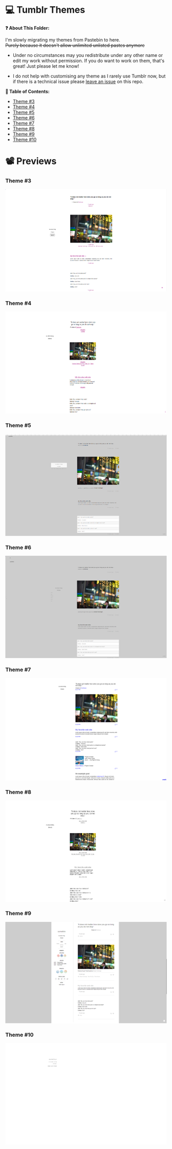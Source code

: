 # 💻 Tumblr Themes

**❓ About This Folder:**

I'm slowly migrating my themes from Pastebin to here.
<br> ~~Purely because it doesn't allow unlimited unlisted pastes anymore~~

* Under no circumstances may you redistribute under any other name or edit my work without permission. If you do want to work on them, that's great! Just please let me know!

* I do not help with customising any theme as I rarely use Tumblr now, but if there is a technical issue please [leave an issue](https://github.com/fluteds/CSS/issues) on this repo.

**📝 Table of Contents:**

* [Theme #3](#theme-#3)
* [Theme #4](#theme-#4)
* [Theme #5](#theme-#5)
* [Theme #6](#theme-#6)
* [Theme #7](#theme-#7)
* [Theme #8](#theme-#8)
* [Theme #9](#theme-#9)
* [Theme #10](#theme-#10)

# 📽️ Previews

### Theme #3

![Theme #3](https://github.com/fluteds/CSS/blob/master/Tumblr/Themes/Screenshots/theme%233.PNG)

### Theme #4

![Theme #4](https://github.com/fluteds/CSS/blob/master/Tumblr/Themes/Screenshots/theme%234.PNG)

### Theme #5

![Theme #5](https://github.com/fluteds/CSS/blob/master/Tumblr/Themes/Screenshots/theme%235.PNG)

### Theme #6

![Theme #6](https://github.com/fluteds/CSS/blob/master/Tumblr/Themes/Screenshots/theme%236.PNG)

### Theme #7

![Theme #7](https://github.com/fluteds/CSS/blob/master/Tumblr/Themes/Screenshots/theme%237.PNG)

### Theme #8

![Theme #8](https://github.com/fluteds/CSS/blob/master/Tumblr/Themes/Screenshots/theme%238.PNG)

### Theme #9

![Theme #9](https://github.com/fluteds/CSS/blob/master/Tumblr/Themes/Screenshots/theme%239.PNG)

### Theme #10

![Theme #10](https://github.com/fluteds/CSS/blob/master/Tumblr/Themes/Screenshots/theme%2310.PNG)
